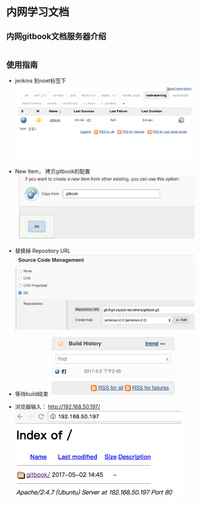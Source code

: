 # 内网学习文档


## 内网gitbook文档服务器介绍

```flow

```


## 使用指南

* jenkins 到noet标签下
![](/assets/32B2B435-F63D-4756-B879-AFF48D159EED.png)

* New Item， 拷贝gitbook的配置
![](/assets/3FD47574-87DC-4821-A612-5D28B74420F3.png)

* 替换掉 Repository URL
![](/assets/BBD7CC98-40F3-4A55-B1D8-FDD94FE31B79.png)

* 等待build结束
![](/assets/E9105862-E98B-4045-8B9F-59DA0A3B93C8.png)

* 浏览器输入： http://192.168.50.197/
![](/assets/B66974F6-C4A5-4DAE-BEC5-306C297827D2.png)